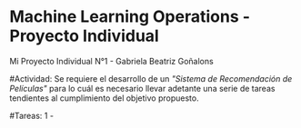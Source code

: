 # Machine Learning Operations - Proyecto Individual
Mi Proyecto Individual N°1 - Gabriela Beatriz Goñalons

#Actividad:
Se requiere el desarrollo de un _"Sistema de Recomendación de Películas"_ para lo cuál es necesario llevar adetante una serie de tareas tendientes al cumplimiento del objetivo propuesto.

#Tareas:
1 - 
